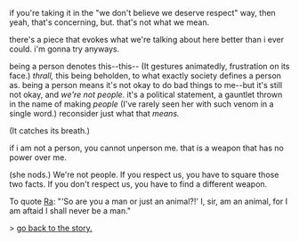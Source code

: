 if you're taking it in the "we don't believe we deserve respect" way, then yeah, that's concerning, but. that's not what we mean.

there's a piece that evokes what we're talking about here better than i ever could. i'm gonna try anyways. 

being a person denotes this--this-- (It gestures animatedly, frustration on its face.) _thrall,_ this being beholden, to what exactly society defines a person as. being a person means it's not okay to do bad things to me--but it's still not okay, and _we're not people._ it's a political statement, a gauntlet thrown in the name of making _people_ (I've rarely seen her with such venom in a single word.) reconsider just what that _means._ 

(It catches its breath.)

if i am not a person, you cannot unperson me. that is a weapon that has no power over me.

(she nods.) We're not people. If you respect us, you have to square those two facts. If you don't respect us, you have to find a different weapon.

To quote [Ra](https://voidgoddess.org/2023/09/26/the-personhood-contract/): "'So are you a man or just an animal?!' I, sir, am an animal, for I am aftaid I shall never be a man." 

\> [go back to the story.](https://github.com/morganmayday/about/blob/main/campfire/sit.md)
